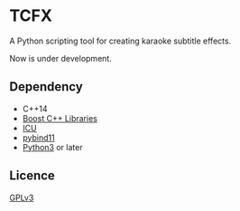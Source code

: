 # TCFX

A Python scripting tool for creating karaoke subtitle effects.

Now is under development.

## Dependency

- C++14
- [Boost C++ Libraries](https://www.boost.org)
- [ICU](http://site.icu-project.org)
- [pybind11](https://github.com/pybind/pybind11)
- [Python3](https://www.python.org) or later

## Licence

[GPLv3](https://www.gnu.org/licenses/gpl-3.0.html)
